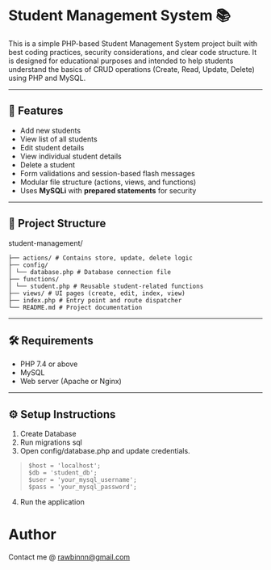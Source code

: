 # Student Management System 📚

This is a simple PHP-based Student Management System project built with best coding practices, security considerations, and clear code structure. It is designed for educational purposes and intended to help students understand the basics of CRUD operations (Create, Read, Update, Delete) using PHP and MySQL.

---

## 🚀 Features

- Add new students
- View list of all students
- Edit student details
- View individual student details
- Delete a student
- Form validations and session-based flash messages
- Modular file structure (actions, views, and functions)
- Uses **MySQLi** with **prepared statements** for security

---

## 📂 Project Structure

student-management/

    ├── actions/ # Contains store, update, delete logic
    ├── config/
    │ └── database.php # Database connection file
    ├── functions/
    │ └── student.php # Reusable student-related functions
    ├── views/ # UI pages (create, edit, index, view)
    ├── index.php # Entry point and route dispatcher
    └── README.md # Project documentation

---

## 🛠️ Requirements

- PHP 7.4 or above
- MySQL
- Web server (Apache or Nginx)

---

## ⚙️ Setup Instructions

1. Create Database
2. Run migrations sql
3. Open config/database.php and update credentials.

>     $host = 'localhost';
>     $db = 'student_db';
>     $user = 'your_mysql_username';
>     $pass = 'your_mysql_password';

4. Run the application

# Author

Contact me @ rawbinnn@gmail.com
